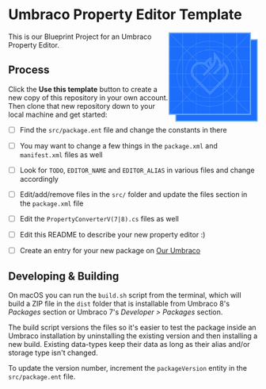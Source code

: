 # Umbraco Property Editor Template

<img align="right" src="images/vv-blueprint-icon.png" width="180" height="180" alt="The Vokseværk ‘fire-heart’ logo in light blue on a blueprint-style blue background with vertical, horizontal, diagonal and circular grid-lines" />

This is our Blueprint Project for an Umbraco Property Editor.

## Process

Click the **Use this template** button to create a new copy of this repository
in your own account. Then clone that new repository down to your local machine
and get started:

- [ ] Find the `src/package.ent` file and change the constants in there

- [ ] You may want to change a few things in the `package.xml` and `manifest.xml` files as well

- [ ] Look for `TODO`, `EDITOR_NAME` and `EDITOR_ALIAS` in various files and change accordingly

- [ ] Edit/add/remove files in the `src/` folder and update the files section in the
`package.xml` file

- [ ] Edit the `PropertyConverterV(7|8).cs` files as well

- [ ] Edit this README to describe your new property editor :)

- [ ] Create an entry for your new package on [Our Umbraco][OURPKG]


## Developing & Building

On macOS you can run the `build.sh` script from the terminal, which will
build a ZIP file in the `dist` folder that is installable from
Umbraco 8's _Packages_ section or Umbraco 7's _Developer > Packages_ section.

The build script versions the files so it's easier to test the package inside
an Umbraco installation by uninstalling the existing version and then
installing a new build. Existing data-types keep their data as long as their
alias and/or storage type isn't changed.

To update the version number, increment the `packageVersion` entity in the
`src/package.ent` file.

[OURPKG]: https://our.umbraco.com/member/profile/packages/

